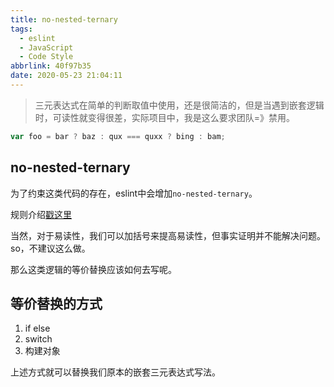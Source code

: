 ```yaml
---
title: no-nested-ternary
tags:
  - eslint
  - JavaScript
  - Code Style
abbrlink: 40f97b35
date: 2020-05-23 21:04:11
---
```

>  三元表达式在简单的判断取值中使用，还是很简洁的，但是当遇到嵌套逻辑时，可读性就变得很差，实际项目中，我是这么要求团队=》禁用。

```js
var foo = bar ? baz : qux === quxx ? bing : bam;
```

## no-nested-ternary

为了约束这类代码的存在，eslint中会增加`no-nested-ternary`。

规则介绍[戳这里](https://eslint.org/docs/rules/no-nested-ternary)

当然，对于易读性，我们可以加括号来提高易读性，但事实证明并不能解决问题。so，不建议这么做。

那么这类逻辑的等价替换应该如何去写呢。


## 等价替换的方式

1. if else
2. switch
3. 构建对象



上述方式就可以替换我们原本的嵌套三元表达式写法。

